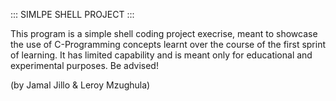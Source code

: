::: SIMLPE SHELL PROJECT :::

This program is a simple shell coding project execrise, meant to showcase the use of C-Programming concepts learnt over the course of the first sprint of learning. It has limited capability and is meant only for educational and experimental purposes. Be advised!

(by Jamal Jillo & Leroy Mzughula)
